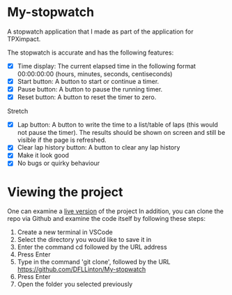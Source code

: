 # My-stopwatch

A stopwatch application that I made as part of the application for TPXimpact.

The stopwatch is accurate and has the following features:

- [x] Time display: The current elapsed time in the following format 00:00:00:00 (hours, minutes, seconds, centiseconds)
- [x] Start button: A button to start or continue a timer.
- [x]  Pause button: A button to pause the running timer.
- [x]  Reset button: A button to reset the timer to zero.

Stretch
- [x] Lap button: A button to write the time to a list/table of laps (this would not pause the timer). The results should be shown on screen and still be visible if the page is refreshed.
- [x]  Clear lap history button: A button to clear any lap history
- [x]  Make it look good
- [x]  No bugs or quirky behaviour

# Viewing the project
One can examine a [live version](https://dfllinton.github.io/My-stopwatch/) of the project
In addition, you can clone the repo via Github and examine the code itself by following these steps:
1. Create a new terminal in VSCode
2. Select the directory you would like to save it in
3. Enter the command cd followed by the URL address
4. Press Enter
5. Type in the command 'git clone', followed by the URL https://github.com/DFLLinton/My-stopwatch
6. Press Enter
7. Open the folder you selected previously
